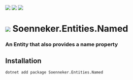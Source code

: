 [![](https://img.shields.io/nuget/v/Soenneker.Entities.Named.svg?style=for-the-badge)](https://www.nuget.org/packages/Soenneker.Entities.Named/)
[![](https://img.shields.io/github/actions/workflow/status/soenneker/soenneker.entities.named/publish-package.yml?style=for-the-badge)](https://github.com/soenneker/soenneker.entities.named/actions/workflows/publish-package.yml)
[![](https://img.shields.io/nuget/dt/Soenneker.Entities.Named.svg?style=for-the-badge)](https://www.nuget.org/packages/Soenneker.Entities.Named/)

# ![](https://user-images.githubusercontent.com/4441470/224455560-91ed3ee7-f510-4041-a8d2-3fc093025112.png) Soenneker.Entities.Named
### An Entity that also provides a name property

## Installation

```
dotnet add package Soenneker.Entities.Named
```
